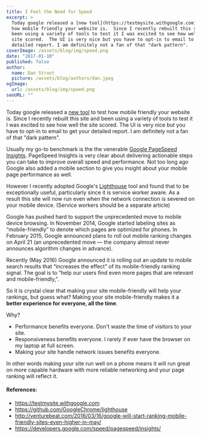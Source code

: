 ```yaml
---
title: I Feel the Need for Speed
excerpt: >
  Today google released a [new tool](https://testmysite.withgoogle.com) to test
  how mobile friendly your website is.  Since I recently rebuilt this site and
  been using a variety of tools to test it I was excited to see how well the
  site scored.  The UI is very nice but you have to opt-in to email to get your
  detailed report. I am definitely not a fan of that "dark pattern".
coverImage: /assets/blog/img/speed.png
date: "2017-01-10"
published: false
author:
  name: Dan Stroot
  picture: /assets/blog/authors/dan.jpeg
ogImage:
  url: /assets/blog/img/speed.png
seoURL: ""
---
```


Today google released a [new tool](https://testmysite.withgoogle.com) to test how mobile friendly your website is.  Since I recently rebuilt this site and been using a variety of tools to test it I was excited to see how well the site scored.  The UI is very nice but you have to opt-in to email to get your detailed report. I am definitely not a fan of that "dark pattern".

Usually my go-to benchmark is the the venerable [Google PageSpeed Insights](https://developers.google.com/speed/pagespeed/insights/). PageSpeed Insights is very clear about delivering actionable steps you can take to improve overall speed and performance.  Not too long ago Google also added a mobile section to give you insight about your mobile page performance as well.

However I recently adopted Google's [Lighthouse](https://github.com/GoogleChrome/lighthouse) tool and found that to be exceptionally useful, particularly since it is service worker aware.  As a result this site will now run even when the network connection is severed on your mobile device. (Service workers should be a separate article)

Google has pushed hard to support the unprecedented move to mobile device browsing. In November 2014, Google started labeling sites as “mobile-friendly” to denote which pages are optimized for phones. In February 2015, Google announced plans to roll out mobile ranking changes on April 21 (an unprecedented move — the company almost never announces algorithm changes in advance).

Recently (May 2016) Google announced it is rolling out an update to mobile search results that “increases the effect” of its mobile-friendly ranking signal. The goal is to “help our users find even more pages that are relevant and mobile-friendly,".

So it is crystal clear that making your site mobile-friendly will help your rankings, but guess what?  Making your site mobile-friendly makes it a **better experience for everyone, all the time**.  

Why?

* Performance benefits everyone. Don't waste the time of visitors to your site.
* Responsiveness benefits everyone.  I rarely if ever have the browser on my laptop at full screen.  
* Making your site handle network issues benefits everyone.

In other words making your site run well on a phone means it will run great on more capable hardware with more reliable networking and your page ranking will reflect it.  

#### References: 

* https://testmysite.withgoogle.com
* https://github.com/GoogleChrome/lighthouse
* http://venturebeat.com/2016/03/16/google-will-start-ranking-mobile-friendly-sites-even-higher-in-may/
* https://developers.google.com/speed/pagespeed/insights/
